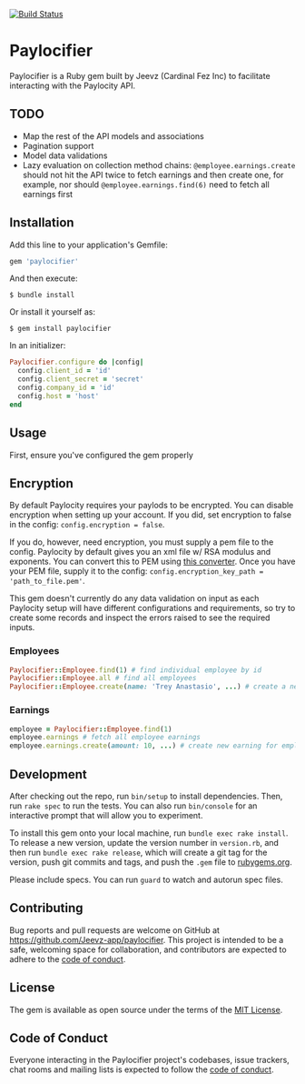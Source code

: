 [![Build Status](https://jeevz.semaphoreci.com/badges/paylocifier/branches/main.svg)](https://jeevz.semaphoreci.com/projects/paylocifier)

# Paylocifier

Paylocifier is a Ruby gem built by Jeevz (Cardinal Fez Inc) to facilitate interacting with the Paylocity API.

## TODO

- Map the rest of the API models and associations
- Pagination support
- Model data validations
- Lazy evaluation on collection method chains: `@employee.earnings.create` should not hit the API twice to fetch earnings and then create one, for example, nor should `@employee.earnings.find(6)` need to fetch all earnings first

## Installation

Add this line to your application's Gemfile:

```ruby
gem 'paylocifier'
```

And then execute:

    $ bundle install

Or install it yourself as:

    $ gem install paylocifier

In an initializer:

```ruby
Paylocifier.configure do |config|
  config.client_id = 'id'
  config.client_secret = 'secret'
  config.company_id = 'id'
  config.host = 'host'
end
```

## Usage

First, ensure you've configured the gem properly

## Encryption

By default Paylocity requires your paylods to be encrypted.  You can disable encryption when setting up your account.  If you did, set encryption to false in the config: `config.encryption = false`.

If you do, however, need encryption, you must supply a pem file to the config.  Paylocity by default gives you an xml file w/ RSA modulus and exponents.  You can convert this to PEM using [this converter](https://superdry.apphb.com/tools/online-rsa-key-converter).  Once you have your PEM file, supply it to the config: `config.encryption_key_path = 'path_to_file.pem'`.

This gem doesn't currently do any data validation on input as each Paylocity setup will have different configurations and requirements, so try to create some records and inspect the errors raised to see the required inputs.

### Employees

```ruby
Paylocifier::Employee.find(1) # find individual employee by id
Paylocifier::Employee.all # find all employees
Paylocifier::Employee.create(name: 'Trey Anastasio', ...) # create a new employee
```

### Earnings

```ruby
employee = Paylocifier::Employee.find(1)
employee.earnings # fetch all employee earnings
employee.earnings.create(amount: 10, ...) # create new earning for employee
```

## Development

After checking out the repo, run `bin/setup` to install dependencies. Then, run `rake spec` to run the tests. You can also run `bin/console` for an interactive prompt that will allow you to experiment.

To install this gem onto your local machine, run `bundle exec rake install`. To release a new version, update the version number in `version.rb`, and then run `bundle exec rake release`, which will create a git tag for the version, push git commits and tags, and push the `.gem` file to [rubygems.org](https://rubygems.org).

Please include specs.  You can run `guard` to watch and autorun spec files.

## Contributing

Bug reports and pull requests are welcome on GitHub at https://github.com/Jeevz-app/paylocifier. This project is intended to be a safe, welcoming space for collaboration, and contributors are expected to adhere to the [code of conduct](https://github.com/Jeevz-app/paylocifier/blob/master/CODE_OF_CONDUCT.md).


## License

The gem is available as open source under the terms of the [MIT License](https://opensource.org/licenses/MIT).

## Code of Conduct

Everyone interacting in the Paylocifier project's codebases, issue trackers, chat rooms and mailing lists is expected to follow the [code of conduct](https://github.com/Jeevz-app/paylocifier/blob/master/CODE_OF_CONDUCT.md).
